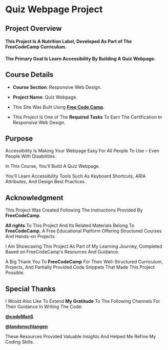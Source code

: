 # **Quiz Webpage Project**

## **Project Overview**

#### This Project Is A **Nutrition Label**, Developed As Part of The FreeCodeCamp Curriculum. 

#### The Primary Goal Is Learn Accessibility By Building A Quiz Webpage.

## **Course Details**

+ **Course Section**: Responsive Web Design.
  
+ **Project Name**:  Quiz Webpage.
  
+ This Site Was Built Using **[Free Code Camp](https://www.freecodecamp.org/).**
  
+ This Project Is One of The **Required Tasks** To Earn The Certification In Responsive Web Design.

## **Purpose**

Accessibility Is Making Your Webpage Easy For All People To Use – Even People With Disabilities.  

In This Course, You'll Build A Quiz Webpage. 

You'll Learn Accessibility Tools Such As Keyboard Shortcuts, ARIA Attributes, And Design Best Practices.

## **Acknowledgment**

This Project Was Created Following The Instructions Provided By **FreeCodeCamp**.

**All rights** To This Project And Its Related Materials Belong To **FreeCodeCamp**, A Free Educational Platform Offering Structured Courses And Hands-on Projects.

I Am Showcasing This Project As Part of My Learning Journey, Completed Based on FreeCodeCamp's Resources And Guidance.

A Big Thank You To **FreeCodeCamp** For Their Well-Structured Curriculum, Projects, And Partially Provided Code Snippets That Made This Project Possible.

## **Special Thanks**

I Would Also Like To Extend **My Gratitude** To The Following Channels For Their Guidance In Writing The Code:

**[@codeManS](https://www.youtube.com/@codeManS)**

**[@landonschlangen](https://www.youtube.com/@landonschlangen)**

These Resources Provided Valuable Insights And Helped Me Refine My Coding Skills.

